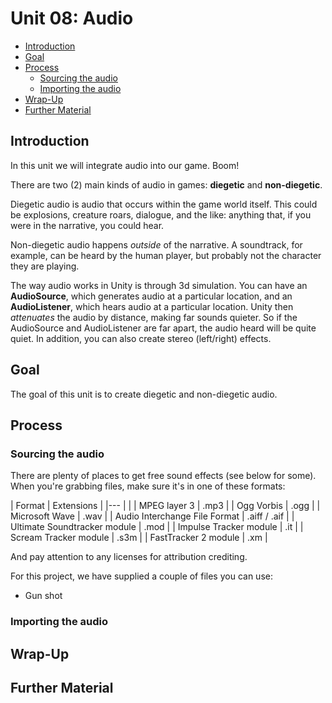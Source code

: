 # Unit 08: Audio  <!-- omit in toc -->

<!-- TOC START min:2 max:4 link:true asterisk:false update:true -->
- [Introduction](#introduction)
- [Goal](#goal)
- [Process](#process)
  - [Sourcing the audio](#sourcing-the-audio)
  - [Importing the audio](#importing-the-audio)
- [Wrap-Up](#wrap-up)
- [Further Material](#further-material)
<!-- TOC END -->

## Introduction

In this unit we will integrate audio into our game. Boom!

There are two (2) main kinds of audio in games: **diegetic** and **non-diegetic**.

Diegetic audio is audio that occurs within the game world itself. This could be explosions, creature roars, dialogue, and the like: anything that, if you were in the narrative, you could hear.

Non-diegetic audio happens *outside* of the narrative. A soundtrack, for example, can be heard by the human player, but probably not the character they are playing.

The way audio works in Unity is through 3d simulation. You can have an **AudioSource**, which generates audio at a particular location, and an **AudioListener**, which hears audio at a particular location. Unity then *attenuates* the audio by distance, making far sounds quieter. So if the AudioSource and AudioListener are far apart, the audio heard will be quite quiet. In addition, you can also create stereo (left/right) effects.

## Goal

The goal of this unit is to create diegetic and non-diegetic audio.

## Process

### Sourcing the audio

There are plenty of places to get free sound effects (see below for some). When you're grabbing files, make sure it's in one of these formats:

| Format | Extensions |
|---     |            |
| MPEG layer 3 | .mp3 |
| Ogg Vorbis | .ogg |
| Microsoft Wave | .wav |
| Audio Interchange File Format | .aiff / .aif |
| Ultimate Soundtracker module | .mod |
| Impulse Tracker module | .it |
| Scream Tracker module | .s3m |
| FastTracker 2 module | .xm |

And pay attention to any licenses for attribution crediting.

For this project, we have supplied a couple of files you can use:

- Gun shot

### Importing the audio


## Wrap-Up

## Further Material
